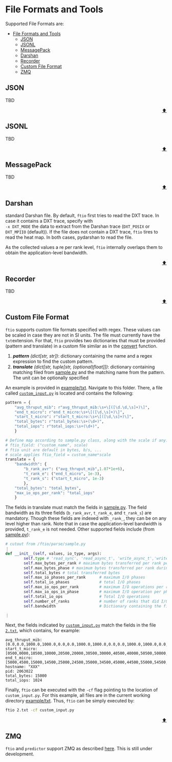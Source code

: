 # File Formats and Tools

Supported File Formats are:
- [File Formats and Tools](#file-formats-and-tools)
	- [JSON](#json)
	- [JSONL](#jsonl)
	- [MessagePack](#messagepack)
	- [Darshan](#darshan)
	- [Recorder](#recorder)
	- [Custom File Format](#custom-file-format)
	- [ZMQ](#zmq)

## JSON
TBD

<p align="right"><a href="#file-formats-and-tools">⬆</a></p>

## JSONL
TBD

<p align="right"><a href="#file-formats-and-tools">⬆</a></p>

## MessagePack
TBD

<p align="right"><a href="#file-formats-and-tools">⬆</a></p>

## Darshan
standard Darshan file. By default, `ftio` first tries to read the DXT trace. 
In case it contains a DXT trace, specify with  
`-x DXT_MODE` the data to extract from the Darshan trace (`DXT_POSIX` or `DXT_MPIIO` (default)).
If the file does not contain a DXT trace, `ftio` tires to read the heat map. In both cases, pydarshan to read the file.

As the collected values a re per rank level, `ftio` internally overlaps them to obtain the application-level bandwidth.

<p align="right"><a href="#file-formats-and-tools">⬆</a></p>

## Recorder
TBD

<p align="right"><a href="#file-formats-and-tools">⬆</a></p>


## Custom File Format
`ftio` supports custom file formats specified with regex. These values can be scaled in case they are not in SI units. 
The file must currently have the `txt`extension. 
For that, `ftio` provides two dictionaries that must be provided (pattern and translate) in a custom file similar as in the [convert](/ftio/parse/custom_patterns.py) function. 

1. _**pattern** (dict[str, str])_: dictionary containing the name and a regex expression to find the custom pattern.
2. _**translate** (dict[str, tuple[str, (optional)float]])_: dictionary containing matching filed from [sample.py](/ftio/parse/sample.py) and the matching name from the pattern. The unit can be optionally specified

An example is provided in [example/txt](/examples/txt/). Navigate to this folder. There, a file called [`custom_input.py`](/examples/txt/custom_input.py) is located and contains the following: 

```python
pattern = {
	"avg_thruput_mib": r"avg_thruput_mib:\s+\[([\d.\d,\s]+)\]",
	"end_t_micro": r"end_t_micro:\s+\[([\d,\s]+)\]",
	"start_t_micro": r"start_t_micro:\s+\[([\d,\s]+)\]",
	"total_bytes": r"total_bytes:\s+(\d+)",
	"total_iops": r"total_iops:\s+(\d+)",
	}

# Define map according to sample.py class, along with the scale if any:
# ftio_field: ("custom_name", scale)
# ftio unit are default in bytes, b/s, ...
# scale applies ftio_field = custom_name*scale
translate = {
	"bandwidth": {
		"b_rank_avr": ("avg_thruput_mib",1.07*1e+6),
		"t_rank_e": ("end_t_micro", 1e-3),
		"t_rank_s": ("start_t_micro", 1e-3)
		},
	"total_bytes": "total_bytes",
	"max_io_ops_per_rank": "total_iops"
	}
```

The fields in translate must match the fields in [sample.py](/ftio/parse/sample.py). The field bandwidth as its three fields (`b_rank_avr`, `t_rank_e`, and `t_rank_s`) are mandatory. Though these fields are indexed with `_rank_`, they can be on any level higher than rank. Note that in case the application-level bandwidth is provided, `t_rank_e` is not needed. 
Other supported fields include (from [sample.py](/ftio/parse/sample.py)):
```python
# cutout from /ftio/parse/sample.py
⋮
def __init__(self, values, io_type, args):
        self.type # 'read_sync', 'read_async_t', 'write_async_t','write_sync'                        
        self.max_bytes_per_rank # maximum bytes transferred per rank per phase
        self.max_bytes_phase # maximum bytes transferred per rank during all phases
        self.total_bytes # total transferred bytes
        self.max_io_phases_per_rank      # maximum I/O phases
        self.total_io_phases             # total I/O phases
        self.max_io_ops_per_rank         # maximum I/O operations per rank
        self.max_io_ops_in_phase         # maximum I/O operation per phase
        self.total_io_ops                # Total I/O operations
        self.number_of_ranks             # number of ranks that did I/O
        self.bandwidth                   # Dictionary containing the fileds b_rank_avr, t_rank_e, and t_rank_s

⋮
```

Next, the fields indicated by [`custom_input.py`](/examples/txt/custom_input.py) match the fields in the file [`2.txt`](/examples/txt/2.txt), which contains, for example:

```
avg_thruput_mib: [0.0,0.0,1000.0,1000.0,0.0,0.0,1000.0,1000.0,0.0,0.0,1000.0,1000.0,0.0,0.0]
start_t_micro: [0500,0000,10500,10000,20500,20000,30500,30000,40500,40000,50500,50000,60500,60000]
end_t_micro: [5000,4500,15000,14500,25000,24500,35000,34500,45000,44500,55000,54500,65000,64500]
hostname: "XXX"
pid: 2063022
total_bytes: 15000
total_iops: 1024
```

Finally, `ftio` can be executed with the `-cf` flag pointing to the location of `custom_input.py`.
For this example, all files are in the current working directory [example/txt](/examples/txt/).
Thus, `ftio` can be simply executed by:
```sh
ftio 2.txt -cf custom_input.py
```
<p align="right"><a href="#file-formats-and-tools">⬆</a></p>




## ZMQ
`ftio` and `predictor` support ZMQ as described [here](/docs/zmq.md). This is still under development.